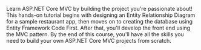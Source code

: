Learn ASP.NET Core MVC by building the project you're passionate about!
This hands-on tutorial begins with designing an Entity Relationship Diagram for a sample restaurant app, then moves on to creating the database using Entity Framework Code First. After that, you'll develop the front end using the MVC pattern. By the end of this course, you'll have all the skills you need to build your own ASP.NET Core MVC projects from scratch.


